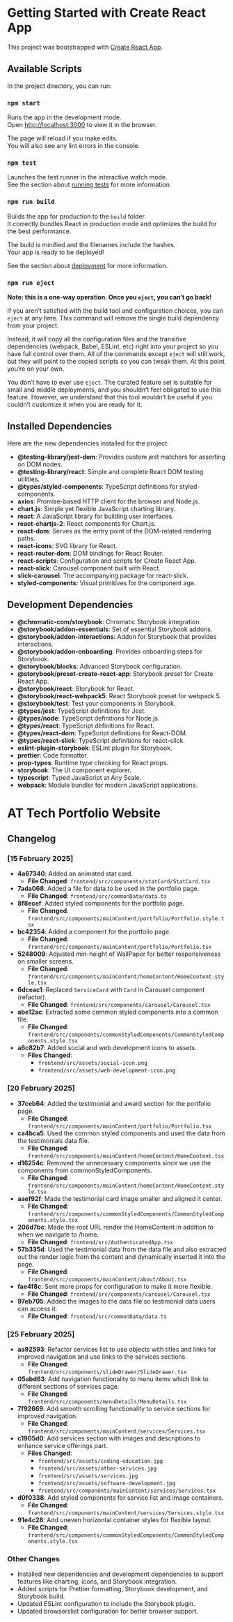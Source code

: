 # Getting Started with Create React App

This project was bootstrapped with [Create React App](https://github.com/facebook/create-react-app).

## Available Scripts

In the project directory, you can run:

### `npm start`

Runs the app in the development mode.\
Open [http://localhost:3000](http://localhost:3000) to view it in the browser.

The page will reload if you make edits.\
You will also see any lint errors in the console.

### `npm test`

Launches the test runner in the interactive watch mode.\
See the section about [running tests](https://facebook.github.io/create-react-app/docs/running-tests) for more information.

### `npm run build`

Builds the app for production to the `build` folder.\
It correctly bundles React in production mode and optimizes the build for the best performance.

The build is minified and the filenames include the hashes.\
Your app is ready to be deployed!

See the section about [deployment](https://facebook.github.io/create-react-app/docs/deployment) for more information.

### `npm run eject`

**Note: this is a one-way operation. Once you `eject`, you can’t go back!**

If you aren’t satisfied with the build tool and configuration choices, you can `eject` at any time. This command will remove the single build dependency from your project.

Instead, it will copy all the configuration files and the transitive dependencies (webpack, Babel, ESLint, etc) right into your project so you have full control over them. All of the commands except `eject` will still work, but they will point to the copied scripts so you can tweak them. At this point you’re on your own.

You don’t have to ever use `eject`. The curated feature set is suitable for small and middle deployments, and you shouldn’t feel obligated to use this feature. However, we understand that this tool wouldn’t be useful if you couldn’t customize it when you are ready for it.

## Installed Dependencies

Here are the new dependencies installed for the project:

-   **@testing-library/jest-dom**: Provides custom jest matchers for asserting on DOM nodes.
-   **@testing-library/react**: Simple and complete React DOM testing utilities.
-   **@types/styled-components**: TypeScript definitions for styled-components.
-   **axios**: Promise-based HTTP client for the browser and Node.js.
-   **chart.js**: Simple yet flexible JavaScript charting library.
-   **react**: A JavaScript library for building user interfaces.
-   **react-chartjs-2**: React components for Chart.js.
-   **react-dom**: Serves as the entry point of the DOM-related rendering paths.
-   **react-icons**: SVG library for React.
-   **react-router-dom**: DOM bindings for React Router.
-   **react-scripts**: Configuration and scripts for Create React App.
-   **react-slick**: Carousel component built with React.
-   **slick-carousel**: The accompanying package for react-slick.
-   **styled-components**: Visual primitives for the component age.

## Development Dependencies

-   **@chromatic-com/storybook**: Chromatic Storybook integration.
-   **@storybook/addon-essentials**: Set of essential Storybook addons.
-   **@storybook/addon-interactions**: Addon for Storybook that provides interactions.
-   **@storybook/addon-onboarding**: Provides onboarding steps for Storybook.
-   **@storybook/blocks**: Advanced Storybook configuration.
-   **@storybook/preset-create-react-app**: Storybook preset for Create React App.
-   **@storybook/react**: Storybook for React.
-   **@storybook/react-webpack5**: React Storybook preset for webpack 5.
-   **@storybook/test**: Test your components in Storybook.
-   **@types/jest**: TypeScript definitions for Jest.
-   **@types/node**: TypeScript definitions for Node.js.
-   **@types/react**: TypeScript definitions for React.
-   **@types/react-dom**: TypeScript definitions for React-DOM.
-   **@types/react-slick**: TypeScript definitions for react-slick.
-   **eslint-plugin-storybook**: ESLint plugin for Storybook.
-   **prettier**: Code formatter.
-   **prop-types**: Runtime type checking for React props.
-   **storybook**: The UI component explorer.
-   **typescript**: Typed JavaScript at Any Scale.
-   **webpack**: Module bundler for modern JavaScript applications.

# AT Tech Portfolio Website

## Changelog

### [15 February 2025]

-   **4a67340**: Added an animated stat card.
    -   **File Changed**: `frontend/src/components/statCard/StatCard.tsx`
-   **7ada068**: Added a file for data to be used in the portfolio page.
    -   **File Changed**: `frontend/src/commonData/data.ts`
-   **8f8ecef**: Added styled components for the portfolio page.
    -   **File Changed**: `frontend/src/components/mainContent/portfolio/Portfolio.style.tsx`
-   **bc42354**: Added a component for the portfolio page.
    -   **File Changed**: `frontend/src/components/mainContent/portfolio/Portfolio.tsx`
-   **5248009**: Adjusted min-height of WallPaper for better responsiveness on smaller screens.
    -   **File Changed**: `frontend/src/components/mainContent/homeContent/HomeContent.style.tsx`
-   **6dceac1**: Replaced `ServiceCard` with `Card` in Carousel component (refactor).
    -   **File Changed**: `frontend/src/components/carousel/Carousel.tsx`
-   **abe12ac**: Extracted some common styled components into a common file.
    -   **File Changed**: `frontend/src/components/commonStyledComponents/CommonStyledComponents.style.tsx`
-   **a6c82b7**: Added social and web development icons to assets.
    -   **Files Changed**:
        -   `frontend/src/assets/social-icon.png`
        -   `frontend/src/assets/web-development-icon.png`

### [20 February 2025]

-   **37ceb64**: Added the testimonial and award section for the portfolio page.
    -   **File Changed**: `frontend/src/components/mainContent/portfolio/Portfolio.tsx`
-   **ca4bca5**: Used the common styled components and used the data from the testimonials data file.
    -   **File Changed**: `frontend/src/components/mainContent/homeContent/HomeContent.tsx`
-   **d16254c**: Removed the unnecessary components since we use the components from commonStyledComponents.
    -   **File Changed**: `frontend/src/components/mainContent/homeContent/HomeContent.style.tsx`
-   **aaef92f**: Made the testimonial card image smaller and aligned it center.
    -   **File Changed**: `frontend/src/components/commonStyledComponents/CommonStyledComponents.style.tsx`
-   **206d7bc**: Made the root URL render the HomeContent in addition to when we navigate to /home.
    -   **File Changed**: `frontend/src/AuthenticatedApp.tsx`
-   **57b335d**: Used the testimonial data from the data file and also extracted out the render logic from the content and dynamically inserted it into the page.
    -   **File Changed**: `frontend/src/components/mainContent/about/About.tsx`
-   **fae4f8c**: Sent more props for configuration to make it more flexible.
    -   **File Changed**: `frontend/src/components/carousel/Carousel.tsx`
-   **97eb705**: Added the images to the data file so testimonial data users can access it.
    -   **File Changed**: `frontend/src/commonData/data.ts`

### [25 February 2025]

-   **aa92593**: Refactor services list to use objects with titles and links for improved navigation and use links to the services sections.
    -   **File Changed**: `frontend/src/components/slideDrawer/SlideDrawer.tsx`
-   **05abd63**: Add navigation functionality to menu items which link to different sections of services page.
    -   **File Changed**: `frontend/src/components/menuDetails/MenuDetails.tsx`
-   **7f92669**: Add smooth scrolling functionality to service sections for improved navigation.
    -   **File Changed**: `frontend/src/components/mainContent/services/Services.tsx`
-   **c1905d0**: Add services section with images and descriptions to enhance service offerings part.
    -   **Files Changed**:
        -   `frontend/src/assets/coding-education.jpg`
        -   `frontend/src/assets/other-services.jpg`
        -   `frontend/src/assets/services.jpg`
        -   `frontend/src/assets/software-development.jpg`
        -   `frontend/src/components/mainContent/services/Services.tsx`
-   **d0f0338**: Add styled components for service list and image containers.
    -   **File Changed**: `frontend/src/components/mainContent/services/Services.style.tsx`
-   **91e4c28**: Add uneven horizontal container styles for flexible layout.
    -   **File Changed**: `frontend/src/components/commonStyledComponents/CommonStyledComponents.style.tsx`

### Other Changes

-   Installed new dependencies and development dependencies to support features like charting, icons, and Storybook integration.
-   Added scripts for Prettier formatting, Storybook development, and Storybook build.
-   Updated ESLint configuration to include the Storybook plugin.
-   Updated browserslist configuration for better browser support.
